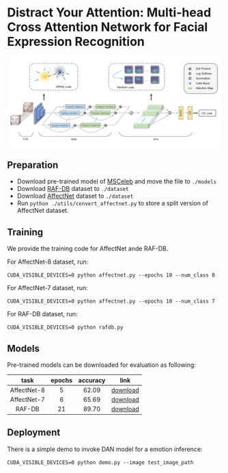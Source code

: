 # Distract Your Attention: Multi-head Cross Attention Network for Facial Expression Recognition

![overview](./static/overview.png)




## Preparation
- Download pre-trained model of [MSCeleb](https://drive.google.com/file/d/1H421M8mosIVt8KsEWQ1UuYMkQS8X1prf/view?usp=sharing) and move the file to `./models`
- Download [RAF-DB](http://www.whdeng.cn/raf/model1.html) dataset to `./dataset`
- Download [AffectNet](http://mohammadmahoor.com/affectnet/) dataset  to `./dataset` 
- Run `python ./utils/convert_affectnet.py` to store a split version of AffectNet dataset.
  

## Training
We provide the training code for AffectNet ande RAF-DB.  

For AffectNet-8 dataset, run:
```
CUDA_VISIBLE_DEVICES=0 python affectnet.py --epochs 10 --num_class 8
```
For AffectNet-7 dataset, run:
```
CUDA_VISIBLE_DEVICES=0 python affectnet.py --epochs 10 --num_class 7
```

For RAF-DB dataset, run:
```
CUDA_VISIBLE_DEVICES=0 python rafdb.py
```

## Models
Pre-trained models can be downloaded for evaluation as following:

|     task    	| epochs 	| accuracy 	| link 	|
|:-----------:	|:------:	|:--------:	|:----:	|
| AffectNet-8 	|    5   	| 62.09    	|[download](https://drive.google.com/file/d/1a82MQWPnzIp2bSMhl8WiH3KT-5nkrGHv/view?usp=sharing)      	|
| AffectNet-7 	|    6    	| 65.69     |[download](https://drive.google.com/file/d/1_Z-U7rT5NJ3Vc73aN2ZBmuvCkzUQG4jT/view?usp=sharing)  
|    RAF-DB   	|   21   	| 89.70    	|[download](https://drive.google.com/file/d/1ASabP5wkLUIh4VQc8CEuZbZyLJEFaTMF/view?usp=sharing)      	|


## Deployment

There is a simple demo to invoke DAN model for a emotion inference:
```
CUDA_VISIBLE_DEVICES=0 python demo.py --image test_image_path
```